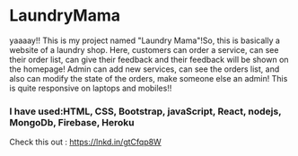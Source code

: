 # LaundryMama

yaaaay!!
This is my project named "Laundry Mama"!So, this is basically a website of a laundry shop. Here, customers can order a service, can see their order list, can give their feedback and their feedback will be shown on the homepage! Admin can add new services, can see the orders list, and also can modify the state of the orders, make someone else an admin! This is quite responsive on laptops and mobiles!!

### I have used:HTML, CSS, Bootstrap, javaScript, React, nodejs, MongoDb, Firebase, Heroku

Check this out : https://lnkd.in/gtCfqp8W
